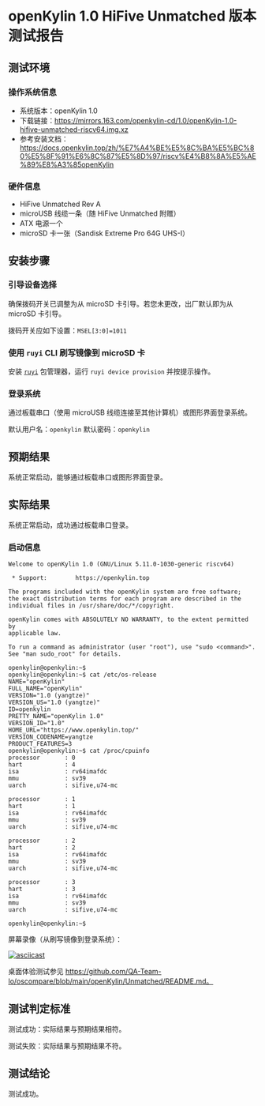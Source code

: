 # openKylin 1.0 HiFive Unmatched 版本测试报告

## 测试环境

### 操作系统信息

- 系统版本：openKylin 1.0
- 下载链接：https://mirrors.163.com/openkylin-cd/1.0/openKylin-1.0-hifive-unmatched-riscv64.img.xz
- 参考安装文档：https://docs.openkylin.top/zh/%E7%A4%BE%E5%8C%BA%E5%BC%80%E5%8F%91%E6%8C%87%E5%8D%97/riscv%E4%B8%8A%E5%AE%89%E8%A3%85openKylin

### 硬件信息

- HiFive Unmatched Rev A
- microUSB 线缆一条（随 HiFive Unmatched 附赠）
- ATX 电源一个
- microSD 卡一张（Sandisk Extreme Pro 64G UHS-I）

## 安装步骤

### 引导设备选择

确保拨码开关已调整为从 microSD 卡引导。若您未更改，出厂默认即为从 microSD 卡引导。

拨码开关应如下设置：`MSEL[3:0]=1011`

### 使用 `ruyi` CLI 刷写镜像到 microSD 卡

安装 [`ruyi`](https://github.com/ruyisdk/ruyi) 包管理器，运行 `ruyi device provision` 并按提示操作。

### 登录系统

通过板载串口（使用 microUSB 线缆连接至其他计算机）或图形界面登录系统。

默认用户名：`openkylin`
默认密码：`openkylin`

## 预期结果

系统正常启动，能够通过板载串口或图形界面登录。

## 实际结果

系统正常启动，成功通过板载串口登录。

### 启动信息

```log
Welcome to openKylin 1.0 (GNU/Linux 5.11.0-1030-generic riscv64)

 * Support:        https://openkylin.top

The programs included with the openKylin system are free software;
the exact distribution terms for each program are described in the
individual files in /usr/share/doc/*/copyright.

openKylin comes with ABSOLUTELY NO WARRANTY, to the extent permitted by
applicable law.

To run a command as administrator (user "root"), use "sudo <command>".
See "man sudo_root" for details.

openkylin@openkylin:~$
openkylin@openkylin:~$ cat /etc/os-release
NAME="openKylin"
FULL_NAME="openKylin"
VERSION="1.0 (yangtze)"
VERSION_US="1.0 (yangtze)"
ID=openkylin
PRETTY_NAME="openKylin 1.0"
VERSION_ID="1.0"
HOME_URL="https://www.openkylin.top/"
VERSION_CODENAME=yangtze
PRODUCT_FEATURES=3
openkylin@openkylin:~$ cat /proc/cpuinfo
processor       : 0
hart            : 4
isa             : rv64imafdc
mmu             : sv39
uarch           : sifive,u74-mc

processor       : 1
hart            : 1
isa             : rv64imafdc
mmu             : sv39
uarch           : sifive,u74-mc

processor       : 2
hart            : 2
isa             : rv64imafdc
mmu             : sv39
uarch           : sifive,u74-mc

processor       : 3
hart            : 3
isa             : rv64imafdc
mmu             : sv39
uarch           : sifive,u74-mc

openkylin@openkylin:~$
```

屏幕录像（从刷写镜像到登录系统）：

[![asciicast](https://asciinema.org/a/Wgz7wgCph6BhEQpEskH4LDMd4.svg)](https://asciinema.org/a/Wgz7wgCph6BhEQpEskH4LDMd4)

桌面体验测试参见 https://github.com/QA-Team-lo/oscompare/blob/main/openKylin/Unmatched/README.md。

## 测试判定标准

测试成功：实际结果与预期结果相符。

测试失败：实际结果与预期结果不符。

## 测试结论

测试成功。